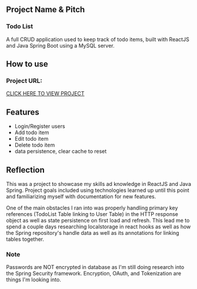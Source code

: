 ## Project Name & Pitch

### Todo List 

A full CRUD application used to keep track of todo items, built with ReactJS and Java Spring Boot using a MySQL server. 

## How to use 

### Project URL: 

[CLICK HERE TO VIEW PROJECT](https://festive-chandrasekhar-e40420.netlify.app/)

## Features

- Login/Register users
- Add todo item
- Edit todo item
- Delete todo item
- data persistence, clear cache to reset 
  

## Reflection

This was a project to showcase my skills ad knowledge in ReactJS and Java Spring. Project goals included using technologies learned up until this point and familiarizing myself with documentation for new features.  

One of the main obstacles I ran into was properly handling primary key references (TodoList Table linking to User Table) in the HTTP response object as well as state persistence on first load and refresh. This lead me to spend a couple days researching localstorage in react hooks as well as how the Spring repository's handle data as well as its annotations for linking tables together. 

### Note

Passwords are NOT encrypted in database as I'm still doing research into the Spring Security framework. Encryption, OAuth, and Tokenization are things I'm looking into.
